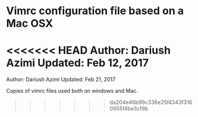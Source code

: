 # Vimrc configuration file based on a Mac OSX
<<<<<<< HEAD
 Author: Dariush Azimi
 Updated: Feb 12, 2017
=======
Author: Dariush Azimi
Updated: Feb 21, 2017

Copies of vimrc files used both on windows and Mac.
>>>>>>> da204e46b99c336e25f4343f3160955f4be3cf9b

